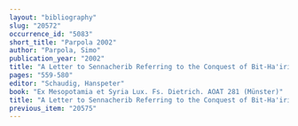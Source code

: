 ```yaml
---
layout: "bibliography"
slug: "20572"
occurrence_id: "5083"
short_title: "Parpola 2002"
author: "Parpola, Simo"
publication_year: "2002"
title: "A Letter to Sennacherib Referring to the Conquest of Bit-Ha'iri and other Events of the year 693"
pages: "559-580"
editor: "Schaudig, Hanspeter"
book: "Ex Mesopotamia et Syria Lux. Fs. Dietrich. AOAT 281 (Münster)"
title: "A Letter to Sennacherib Referring to the Conquest of Bit-Ha'iri and other Events of the year 693"
previous_item: "20575"
---
```

